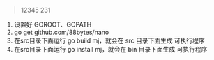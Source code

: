 > 12345 231

1. 设置好 GOROOT、GOPATH
2. go get github.com/88bytes/nano
3. 在src目录下面运行 go build mj，就会在 src 目录下面生成 可执行程序
4. 在src目录下面运行 go install mj，就会在 bin 目录下面生成 可执行程序